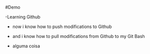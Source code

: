#Demo

-Learning Github

- now i know how to push modifications to Github

- and i know how to pull modifications from Github to my Git Bash

- alguma coisa

